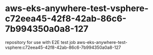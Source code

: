# aws-eks-anywhere-test-vsphere-c72eea45-42f8-42ab-86c6-7b994350a0a8-127
repository for use with E2E test job aws-eks-anywhere-test-vsphere:c72eea45-42f8-42ab-86c6-7b994350a0a8-127
